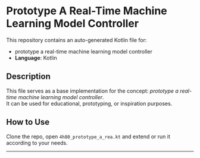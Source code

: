 # Prototype A Real-Time Machine Learning Model Controller

This repository contains an auto-generated Kotlin file for:

- prototype a real-time machine learning model controller
- **Language**: Kotlin

## Description

This file serves as a base implementation for the concept: *prototype a real-time machine learning model controller*.  
It can be used for educational, prototyping, or inspiration purposes.

## How to Use

Clone the repo, open `4h80_prototype_a_rea.kt` and extend or run it according to your needs.

---


